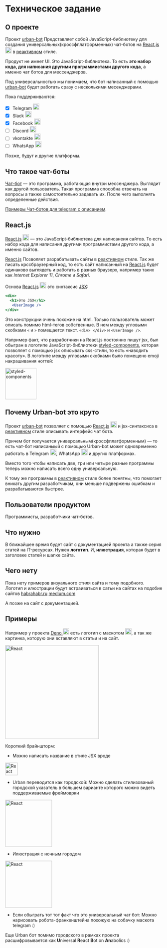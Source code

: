 # Техническое задание

## О проекте
Проект [urban-bot](https://github.com/urban-bot/urban-bot/)
Представляет собой JavaScript-библиотеку для создания универсальных(кроссфплатформенных) чат-ботов на [React.js](https://ru.reactjs.org/) <img alt="react" src="https://cdn.iconscout.com/icon/free/png-512/react-1-282599.png" height="20px" /> в [реактивном](https://clck.ru/HFwFY) стиле.

Продукт не имеет UI.
Это JavaScript-библиотека. То есть **это набор кода, для написания другими программистами другого кода**, а именно чат ботов для мессенджеров.

Под универсальностью мы понимаем, что бот написанный с помощью [urban-bot](https://github.com/urban-bot/urban-bot/)  будет работать сразу с несколькими месенджерами.

Пока поддерживаются:
- [x] Telegram <img alt="telegram" src="https://upload.wikimedia.org/wikipedia/commons/thumb/8/82/Telegram_logo.svg/1024px-Telegram_logo.svg.png" height="20px" />
- [x] Slack <img alt="slack" src="https://upload.wikimedia.org/wikipedia/commons/7/76/Slack_Icon.png" height="20px" />
- [x] Facebook <img alt="facebook" src="https://cdn3.iconfinder.com/data/icons/capsocial-round/500/facebook-512.png" height="20px" />
- [ ] Discord <img alt="discord" src="https://cdn.iconscout.com/icon/free/png-512/discord-3-569463.png" height="20px" />
- [ ] vkontakte <img alt="vkontakte" src="https://pngicon.ru/file/uploads/vk-256x256.png" height="20px" />
- [ ] WhatsApp <img alt="WhatsApp" src="https://cdn2.iconfinder.com/data/icons/social-messaging-ui-color-shapes-2-free/128/social-whatsapp-circle-512.png" height="20px" />

Позже, будут и другие платформы.

## Что такое чат-боты
[Чат-бот](https://clck.ru/NimKm) –– это программа, работающая внутри мессенджера. Выглядит как другой пользователь. Такая программа способна отвечать на вопросы а также самостоятельно задавать их. После чего выполнять определенные действия.

[Примеры Чат-ботов для telegram с описанием](https://netology.ru/blog/bots-45).

## React.js

[React.js](https://ru.reactjs.org/) <img alt="react" src="https://cdn.iconscout.com/icon/free/png-512/react-1-282599.png" height="20px" /> –– это JavaScript-библиотека для написанеия сайтов.
То есть набор кода для написания другими программистами другого кода, а именно сайтов.

[React.js](https://ru.reactjs.org/)  Позволяет разрабатывать сайты в [реактивном](https://clck.ru/HFwFY) стиле. Так же писать крссбраузерный код, то есть сайт написанный на [React.js](https://ru.reactjs.org/) 
будет одинаково выглядеть и работать в разных браузерх, например таких как _Internet Explorer 11_, _Chrome_ и _Safari_. 

Основа [React.js](https://ru.reactjs.org/) <img alt="react" src="https://cdn.iconscout.com/icon/free/png-512/react-1-282599.png" height="20px" /> это синтаксис [JSX](https://en.wikipedia.org/wiki/React_(web_framework)#JSX):

``` jsx
<div>
  <h1>Это JSX</h1>
   <UserImage />
</div>
```
Это конструкции очень похожие на html. Только пользователь может описать помимо html-тегов собственные.
В нем между угловыми скобками `<` и `>` помещается текст.
`<div> </div>` и `<UserImage />`.
 
Например факт, что разработчики на React.js постоянно пишут jsx, был обыгран в логотипе JavaScript-библиотеки
[styled-components](https://styled-components.com/), которая позволяет с помощью jsx описывать css-стили, то есть «наводить красоту». 
В логотипе между угловыми скобками было помещено emoji накрашивания ногтей:

<img alt="styled-components" src="https://raw.githubusercontent.com/styled-components/brand/master/styled-components.png" height="100px" />

## Почему Urban-bot это круто

Проект [urban-bot](https://github.com/urban-bot/urban-bot/) позволяет c помощью [React.js](https://ru.reactjs.org/) <img alt="React" src="https://cdn.iconscout.com/icon/free/png-512/react-1-282599.png" height="20px" />  и jsx-синтаксиса в [реактивном](https://clck.ru/HFwFY) стиле
описывать интерфейс чат бота.

Причем бот получается универсальным(кроссфплатформенным) –– то есть чат-бот написаныый с помощью Urban-bot может одновременно работать в
Telegram <img alt="telegram" src="https://upload.wikimedia.org/wikipedia/commons/thumb/8/82/Telegram_logo.svg/1024px-Telegram_logo.svg.png" height="20px" />, WhatsApp <img alt="whatsApp" src="https://cdn2.iconfinder.com/data/icons/social-messaging-ui-color-shapes-2-free/128/social-whatsapp-circle-512.png" height="20px" /> и других платформах.

Вместо того чтобы написать две, три или четыре разные программы теперь можно написать всего одну универсальную. 
 
К тому же программы в [реактивном](https://clck.ru/HFwFY) стиле более понятны, что помогает вникать другим разработчикам, они меньше подвержены ошибкам
и разрабатываются быстрее.

## Пользователи продуктом
Программисты, разработчики чат-ботов.

## Что нужно

В ближайшее время будет сайт с документацией проекта а
также серия статей на IT-ресурсах.
Нужен **логотип**.
И, **илюстрация**, которая будет в заголовке статей и шапке сайта.


## Чего нету
Пока нету примеров визуального стиля сайта и тому подобного.
Логотип и илюстрации будут встраиваться в сатьи на сайтах на подобие сайтов 
[habrahabr.ru](https://habrahabr.ru)
[medium.com](https://medium.com)

А позже на сайт с документацией.
## Примеры
Например у проекта [Deno <img alt="deno" src="https://deno.land/logo.svg" height="20px" />](https://github.com/urban-bot/urban-bot/)
есть логотип c маскотом <img alt="deno" src="https://deno.land/logo.svg" height="20px" />, а так же картинка, которую они вставляют в статьи и на сайт.

<img alt="React" src="https://deno.land/v1_wide.jpg" height="300px" />

Короткий брайншторм:

- Можно написать название в стиле JSX вроде

<img alt="React" src="https://b.radikal.ru/b31/2005/37/f3a96564752f.jpg" height="40px" />

- Urban переводится как городской:
Можно сделать стилизованый городской указатель в большем варианте которого можно видеть поддерживаемые фреймоврки

<img alt="React" src="https://studio47.ru/img/projects/mal-arx-form/art-obekt-ukazatel-goroda/1.jpg" height="150px" /> 

- Илюстрация с ночным городом 

<img alt="React" src="https://image.freepik.com/free-vector/_23-2147533887.jpg" height="150px" /> 

- Если обыграть тот тот факт что это универсальный чат бот: 
  Можно нарисовать робота-франкенштейна похожую на собачку маскота telegram :)

Еще Urban бот помимо городского в рамках проекта расшифровывается как **U**niversal **R**eact **B**ot on **An**abolics :)

